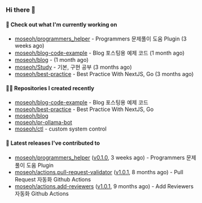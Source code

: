 ### Hi there 👋

#### 👷 Check out what I'm currently working on

- [moseoh/programmers_helper](https://github.com/moseoh/programmers_helper) - Programmers 문제풀이 도움 Plugin (3 weeks ago)
- [moseoh/blog-code-example](https://github.com/moseoh/blog-code-example) - Blog 포스팅용 예제 코드 (1 month ago)
- [moseoh/blog](https://github.com/moseoh/blog) -  (1 month ago)
- [moseoh/Study](https://github.com/moseoh/Study) - 기본, 구현 공부 (3 months ago)
- [moseoh/best-practice](https://github.com/moseoh/best-practice) - Best Practice With NextJS, Go (3 months ago)

#### 👨‍💻 Repositories I created recently

- [moseoh/blog-code-example](https://github.com/moseoh/blog-code-example) - Blog 포스팅용 예제 코드
- [moseoh/best-practice](https://github.com/moseoh/best-practice) - Best Practice With NextJS, Go
- [moseoh/blog](https://github.com/moseoh/blog)
- [moseoh/pr-ollama-bot](https://github.com/moseoh/pr-ollama-bot)
- [moseoh/ctl](https://github.com/moseoh/ctl) - custom system control

#### 🚀 Latest releases I've contributed to

- [moseoh/programmers_helper](https://github.com/moseoh/programmers_helper) ([v0.1.0](https://github.com/moseoh/programmers_helper/releases/tag/v0.1.0), 3 weeks ago) - Programmers 문제풀이 도움 Plugin
- [moseoh/actions.pull-request-validator](https://github.com/moseoh/actions.pull-request-validator) ([v1.0.1](https://github.com/moseoh/actions.pull-request-validator/releases/tag/v1.0.1), 8 months ago) - Pull Request 자동화 Github Actions
- [moseoh/actions.add-reviewers](https://github.com/moseoh/actions.add-reviewers) ([v1.0.1](https://github.com/moseoh/actions.add-reviewers/releases/tag/v1.0.1), 9 months ago) - Add Reviewers 자동화 Github Actions
